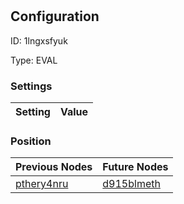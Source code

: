# <nil>
## Configuration
ID:  1lngxsfyuk

Type: EVAL 


### Settings
| Setting | Value  |
| :------------------------ | ---------------------------------------- |
 




### Position
| Previous Nodes | Future Nodes |
| :------------- | ------------ |
| [pthery4nru](./pthery4nru.md) | [d915blmeth](./d915blmeth.md) |
